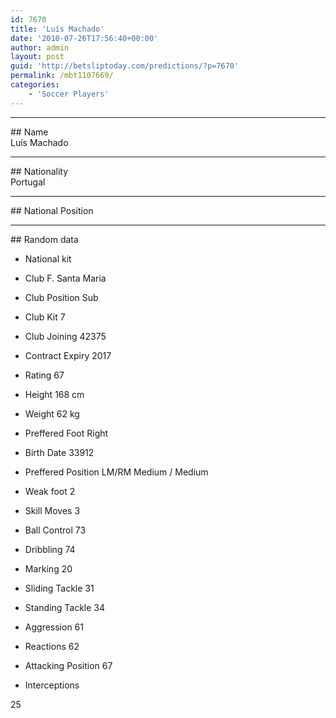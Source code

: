 ```yaml
---
id: 7670
title: 'Luís Machado'
date: '2010-07-26T17:56:40+00:00'
author: admin
layout: post
guid: 'http://betsliptoday.com/predictions/?p=7670'
permalink: /mbt1107669/
categories:
    - 'Soccer Players'
---
```


- - - - - -

\## Name  
 Luís Machado

- - - - - -

\## Nationality  
 Portugal

- - - - - -

\## National Position

- - - - - -

\## Random data

- National kit
- Club
 F. Santa Maria

- Club Position
 Sub

- Club Kit
 7

- Club Joining
 42375

- Contract Expiry
 2017

- Rating
 67

- Height
 168 cm

- Weight
 62 kg

- Preffered Foot
 Right

- Birth Date
 33912

- Preffered Position
 LM/RM Medium / Medium

- Weak foot
 2

- Skill Moves
 3

- Ball Control
 73

- Dribbling
 74

- Marking
 20

- Sliding Tackle
 31

- Standing Tackle
 34

- Aggression
 61

- Reactions
 62

- Attacking Position
 67

- Interceptions

 25